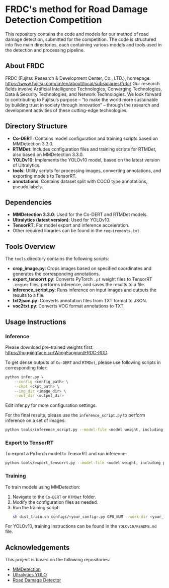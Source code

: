 

# FRDC's method for Road Damage Detection Competition

This repository contains the code and models for our method of road damage detection, submitted for the competition. The code is structured into five main directories, each containing various models and tools used in the detection and processing pipeline.

## About FRDC

FRDC (Fujitsu Research & Development Center, Co., LTD.), homepage: https://www.fujitsu.com/cn/en/about/local/subsidiaries/frdc/
Our research fields involve Artificial Intelligence Technologies, Converging Technologies, Data & Security Technologies, and Network Technologies. We look forward to contributing to Fujitsu’s purpose – “to make the world more sustainable by building trust in society through innovation” – through the research and development activities of these cutting-edge technologies.

## Directory Structure

- **Co-DERT**: Contains model configuration and training scripts based on MMDetection 3.3.0.
- **RTMDet**: Includes configuration files and training scripts for RTMDet, also based on MMDetection 3.3.0.
- **YOLOv10**: Implements the YOLOv10 model, based on the latest version of Ultralytics.
- **tools**: Utility scripts for processing images, converting annotations, and exporting models to TensorRT.
- **annotations**: Contains dataset split with COCO type annotations, pseudo labels.

## Dependencies

- **MMDetection 3.3.0**: Used for the Co-DERT and RTMDet models.
- **Ultralytics (latest version)**: Used for YOLOv10.
- **TensorRT**: For model export and inference acceleration.
- Other required libraries can be found in the `requirements.txt`.

## Tools Overview

The `tools` directory contains the following scripts:

- **crop_image.py**: Crops images based on specified coordinates and generates the corresponding annotations.
- **export_tensorrt.py**: Converts PyTorch `.pt` weight files to TensorRT `.engine` files, performs inference, and saves the results to a file.
- **inference_script.py**: Runs inference on input images and outputs the results to a file.
- **txt2json.py**: Converts annotation files from TXT format to JSON.
- **voc2txt.py**: Converts VOC format annotations to TXT.

## Usage Instructions

### Inference

Please download pre-trained weights first: https://huggingface.co/WangFangjun/FRDC-RDD.

To get dense outputs of `Co-DERT` and `RTMDet`, please use following scripts in corresponding foler:

```bash
python infer.py \
    --config <config_path> \
    --ckpt <ckpt_path> \
    --img_dir <image_dir> \
    --out_dir <output_dir>
```

Edit infer.py for more configuration settings.

For the final results, please use the `inference_script.py` to perform inference on a set of images:

```bash
python tools/inference_script.py --model-file <model weight, including pt, onnx, engine > --source-path <path_to_images> --output-file <path_to_output> --engine < whether export the pt to engine for inference >
```

### Export to TensorRT

To export a PyTorch model to TensorRT and run inference:

```bash
python tools/export_tensorrt.py --model-file <model weight, including pth, onnx, engine > --source-path <path_to_images> --output-file <path_to_output>
```

### Training

To train models using MMDetection:

1. Navigate to the `Co-DERT` or `RTMDet` folder.
2. Modify the configuration files as needed.
3. Run the training script:
   ```bash
   sh dist_train.sh configs/<your_config>.py GPU_NUM --work-dir <your_work_dir>
   ```

For YOLOv10, training instructions can be found in the `YOLOv10/README.md` file.

## Acknowledgements

This project is based on the following repositories:
- [MMDetection](https://github.com/open-mmlab/mmdetection)
- [Ultralytics YOLO](https://github.com/ultralytics/yolov5)
- [Road Damage Detector](https://github.com/sekilab/RoadDamageDetector)
